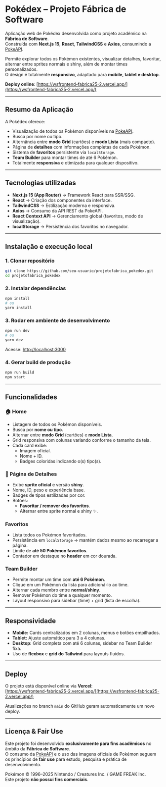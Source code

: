 # Pokédex – Projeto Fábrica de Software

Aplicação web de Pokédex desenvolvida como projeto acadêmico na **Fábrica de Software**.  
Construída com **Next.js 15**, **React**, **TailwindCSS** e **Axios**, consumindo a [PokeAPI](https://pokeapi.co/).  

Permite explorar todos os Pokémon existentes, visualizar detalhes, favoritar, alternar entre sprites normais e shiny, além de montar times personalizados.  
O design é totalmente **responsivo**, adaptado para **mobile, tablet e desktop**.

**Deploy online**: [https://wsfrontend-fabrica25-2.vercel.app/](https://wsfrontend-fabrica25-2.vercel.app/)

---

## Resumo da Aplicação

A Pokédex oferece:
- Visualização de todos os Pokémon disponíveis na [PokeAPI](https://pokeapi.co/).  
- Busca por nome ou tipo.  
- Alternância entre **modo Grid** (cartões) e **modo Lista** (mais compacto).  
- Página de **detalhes** com informações completas de cada Pokémon.  
- Sistema de **favoritos** persistente via `localStorage`.  
- **Team Builder** para montar times de até 6 Pokémon.  
- Totalmente **responsiva** e otimizada para qualquer dispositivo.  

---

## Tecnologias utilizadas

- **Next.js 15 (App Router)** → Framework React para SSR/SSG.  
- **React** → Criação dos componentes da interface.  
- **TailwindCSS** → Estilização moderna e responsiva.  
- **Axios** → Consumo da API REST da PokeAPI.  
- **React Context API** → Gerenciamento global (favoritos, modo de visualização).  
- **localStorage** → Persistência dos favoritos no navegador.  

---

## Instalação e execução local

### 1. Clonar repositório
```bash
git clone https://github.com/seu-usuario/projetofabrica_pokedex.git
cd projetofabrica_pokedex
```

### 2. Instalar dependências
```bash
npm install
# ou
yarn install
```

### 3. Rodar em ambiente de desenvolvimento
```bash
npm run dev
# ou
yarn dev
```
Acesse: [http://localhost:3000](http://localhost:3000)

### 4. Gerar build de produção
```bash
npm run build
npm start
```

---

## Funcionalidades

### 🏠 Home
- Listagem de todos os Pokémon disponíveis.  
- Busca por **nome ou tipo**.  
- Alternar entre **modo Grid** (cartões) e **modo Lista**.  
- Grid responsiva com colunas variando conforme o tamanho da tela.  
- Cada card exibe:
  - Imagem oficial.  
  - Nome + ID.  
  - Badges coloridas indicando o(s) tipo(s).  

### 📄 Página de Detalhes
- Exibe **sprite oficial** e versão **shiny**.  
- Nome, ID, peso e experiência base.  
- Badges de tipos estilizadas por cor.  
- Botões:
  - **Favoritar / remover dos favoritos**.  
  - Alternar entre sprite normal e shiny ✨.  

### Favoritos
- Lista todos os Pokémon favoritados.  
- Persistência em `localStorage` → mantém dados mesmo ao recarregar a página.  
- Limite de **até 50 Pokémon favoritos**.  
- Contador em destaque no **header** em cor dourada.  

### Team Builder
- Permite montar um time com **até 6 Pokémon**.  
- Clique em um Pokémon da lista para adicioná-lo ao time.  
- Alternar cada membro entre **normal/shiny**.  
- Remover Pokémon do time a qualquer momento.  
- Layout responsivo para sidebar (time) + grid (lista de escolha).  

---

## Responsividade

- **Mobile:** Cards centralizados em 2 colunas, menus e botões empilhados.  
- **Tablet:** Ajuste automático para 3 a 4 colunas.  
- **Desktop:** Grid completa com até 6 colunas, sidebar no Team Builder fixa.  
- Uso de **flexbox** e **grid do Tailwind** para layouts fluidos.  

---

## Deploy

O projeto está disponível online via **Vercel**:  
 [https://wsfrontend-fabrica25-2.vercel.app/](https://wsfrontend-fabrica25-2.vercel.app/)

Atualizações no branch `main` do GitHub geram automaticamente um novo deploy.  

---

## Licença & Fair Use

Este projeto foi desenvolvido **exclusivamente para fins acadêmicos** no âmbito da **Fábrica de Software**.  
O consumo da [PokeAPI](https://pokeapi.co/) e o uso das imagens oficiais de Pokémon seguem os princípios de **fair use** para estudo, pesquisa e prática de desenvolvimento.  

Pokémon © 1996–2025 Nintendo / Creatures Inc. / GAME FREAK Inc.  
Este projeto **não possui fins comerciais**.
